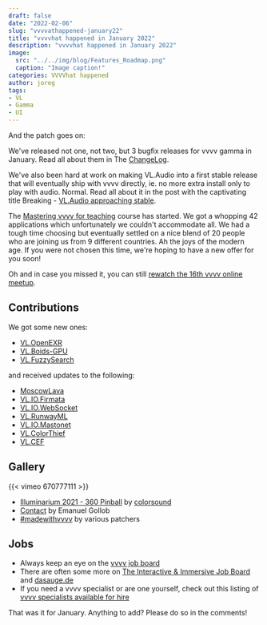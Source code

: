 ```yaml
---
draft: false
date: "2022-02-06"
slug: "vvvvathappened-january22"
title: "vvvvhat happened in January 2022"
description: "vvvvhat happened in January 2022"
image: 
  src: "../../img/blog/Features_Roadmap.png"
  caption: "Image caption!"
categories: VVVVhat happened
author: joreg
tags:
- VL
- Gamma
- UI
---
```


And the patch goes on:

We've released not one, not two, but 3 bugfix releases for vvvv gamma in January. Read all about them in The [ChangeLog]().

We've also been hard at work on making VL.Audio into a first stable release that will eventually ship with vvvv directly, ie. no more extra install only to play with audio. Normal. Read all about it in the post with the captivating title Breaking - [VL.Audio approaching stable]().

The [Mastering vvvv for teaching]() course has started. We got a whopping 42 applications which unfortunately we couldn't accommodate all. We had a tough time choosing but eventually settled on a nice blend of 20 people who are joining us from 9 different countries. Ah the joys of the modern age. If you were not chosen this time, we're hoping to have a new offer for you soon!

Oh and in case you missed it, you can still [rewatch the 16th vvvv online meetup]().

## Contributions

We got some new ones: 
- [VL.OpenEXR]()
- [VL.Boids-GPU]()
- [VL.FuzzySearch]()

and received updates to the following:

- [MoscowLava]()
- [VL.IO.Firmata]()
- [VL.IO.WebSocket]()
- [VL.RunwayML]()
- [VL.IO.Mastonet]()
- [VL.ColorThief]()
- [VL.CEF]()

## Gallery

{{< vimeo 670777111 >}}

- [Illuminarium 2021 - 360 Pinball]() by [colorsound]()
- [Contact]() by Emanuel Gollob
- [#madewithvvvv]() by various patchers

## Jobs

- Always keep an eye on the [vvvv job board]()
- There are often some more on [The Interactive & Immersive Job Board]() and [dasauge.de]()
- If you need a vvvv specialist or are one yourself, check out this listing of [vvvv specialists available for hire]()

That was it for January. Anything to add? Please do so in the comments!